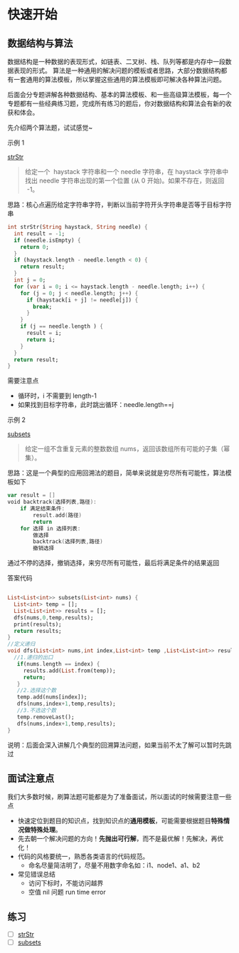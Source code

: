 # 快速开始

## 数据结构与算法

数据结构是一种数据的表现形式，如链表、二叉树、栈、队列等都是内存中一段数据表现的形式。
算法是一种通用的解决问题的模板或者思路，大部分数据结构都有一套通用的算法模板，所以掌握这些通用的算法模板即可解决各种算法问题。

后面会分专题讲解各种数据结构、基本的算法模板、和一些高级算法模板，每一个专题都有一些经典练习题，完成所有练习的题后，你对数据结构和算法会有新的收获和体会。

先介绍两个算法题，试试感觉~

示例 1

[strStr](https://leetcode-cn.com/problems/implement-strstr/)

> 给定一个  haystack 字符串和一个 needle 字符串，在 haystack 字符串中找出 needle 字符串出现的第一个位置 (从 0 开始)。如果不存在，则返回  -1。

思路：核心点遍历给定字符串字符，判断以当前字符开头字符串是否等于目标字符串

```dart
int strStr(String haystack, String needle) {
  int result = -1;
  if (needle.isEmpty) {
    return 0;
  }
  if (haystack.length - needle.length < 0) {
    return result;
  }
  int j = 0;
  for (var i = 0; i <= haystack.length - needle.length; i++) {
    for (j = 0; j < needle.length; j++) {
      if (haystack[i + j] != needle[j]) {
        break;
      }
    }
    if (j == needle.length ) {
      result = i;
      return i;
    }
  }
  return result;
}
```

需要注意点

- 循环时，i 不需要到 length-1
- 如果找到目标字符串，此时跳出循环：needle.length==j

示例 2

[subsets](https://leetcode-cn.com/problems/subsets/)

> 给定一组不含重复元素的整数数组 nums，返回该数组所有可能的子集（幂集）。

思路：这是一个典型的应用回溯法的题目，简单来说就是穷尽所有可能性，算法模板如下

```go
var result = []
void backtrack(选择列表,路径):
    if 满足结束条件:
        result.add(路径)
        return
    for 选择 in 选择列表:
        做选择
        backtrack(选择列表,路径)
        撤销选择
```

通过不停的选择，撤销选择，来穷尽所有可能性，最后将满足条件的结果返回

答案代码

```dart

List<List<int>> subsets(List<int> nums) {
  List<int> temp = [];
  List<List<int>> results = [];
  dfs(nums,0,temp,results);
  print(results);
  return results;
}
//定义递归
void dfs(List<int> nums,int index,List<int> temp ,List<List<int>> results) {
  //1.递归的出口
   if(nums.length == index) {
     results.add(List.from(temp)); 
     return;
   }
   //2.选择这个数
   temp.add(nums[index]);
   dfs(nums,index+1,temp,results);
   //3.不选这个数
   temp.removeLast();
   dfs(nums,index+1,temp,results);
}
```

说明：后面会深入讲解几个典型的回溯算法问题，如果当前不太了解可以暂时先跳过

## 面试注意点

我们大多数时候，刷算法题可能都是为了准备面试，所以面试的时候需要注意一些点

- 快速定位到题目的知识点，找到知识点的**通用模板**，可能需要根据题目**特殊情况做特殊处理**。
- 先去朝一个解决问题的方向！**先抛出可行解**，而不是最优解！先解决，再优化！
- 代码的风格要统一，熟悉各类语言的代码规范。
  - 命名尽量简洁明了，尽量不用数字命名如：i1、node1、a1、b2
- 常见错误总结
  - 访问下标时，不能访问越界
  - 空值 nil 问题 run time error

## 练习

- [ ] [strStr](https://leetcode-cn.com/problems/implement-strstr/)
- [ ] [subsets](https://leetcode-cn.com/problems/subsets/)
